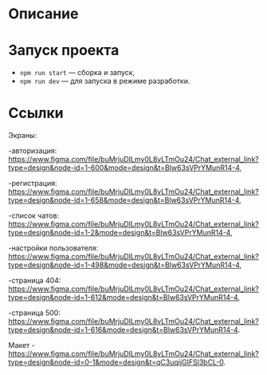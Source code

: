 # Описание



# Запуск проекта

- `npm run start` — сборка и запуск,
- `npm run dev` — для запуска в режиме разработки.

# Ссылки

Экраны: 

-авторизация: https://www.figma.com/file/buMrjuDILmy0L8vLTmOu24/Chat_external_link?type=design&node-id=1-600&mode=design&t=Blw63sVPrYMunR14-4,

-регистрация: https://www.figma.com/file/buMrjuDILmy0L8vLTmOu24/Chat_external_link?type=design&node-id=1-658&mode=design&t=Blw63sVPrYMunR14-4,

-список чатов: https://www.figma.com/file/buMrjuDILmy0L8vLTmOu24/Chat_external_link?type=design&node-id=1-2&mode=design&t=Blw63sVPrYMunR14-4,

-настройки пользователя: https://www.figma.com/file/buMrjuDILmy0L8vLTmOu24/Chat_external_link?type=design&node-id=1-498&mode=design&t=Blw63sVPrYMunR14-4,

-страница 404: https://www.figma.com/file/buMrjuDILmy0L8vLTmOu24/Chat_external_link?type=design&node-id=1-612&mode=design&t=Blw63sVPrYMunR14-4,

-страница 500: https://www.figma.com/file/buMrjuDILmy0L8vLTmOu24/Chat_external_link?type=design&node-id=1-616&mode=design&t=Blw63sVPrYMunR14-4.

Макет - https://www.figma.com/file/buMrjuDILmy0L8vLTmOu24/Chat_external_link?type=design&node-id=0-1&mode=design&t=qC3uqijGIFSl3bCL-0.
